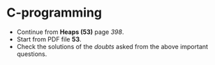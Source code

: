 # C-programming

* Continue from **Heaps (53)** page *398*.
* Start from PDF file **53**.
* Check the solutions of the *doubts* asked from the above important questions.
